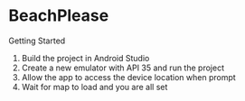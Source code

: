 # BeachPlease

Getting Started
1. Build the project in Android Studio
2. Create a new emulator with API 35 and run the project
3. Allow the app to access the device location when prompt
4. Wait for map to load and you are all set
